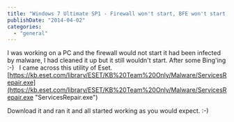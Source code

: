 ```yaml
---
title: "Windows 7 Ultimate SP1 - Firewall won't start, BFE won't start, access denied"
publishDate: "2014-04-02"
categories: 
  - "general"
---
```


I was working on a PC and the firewall would not start it had been infected by malware, I had cleaned it up but it still wouldn't start. After some Bing'ing :-)   I came across this utility of Eset. [https://kb.eset.com/library/ESET/KB%20Team%20Only/Malware/ServicesRepair.exe](https://kb.eset.com/library/ESET/KB%20Team%20Only/Malware/ServicesRepair.exe "ServicesRepair.exe")

Download it and ran it and all started working as you would expect. :-)
